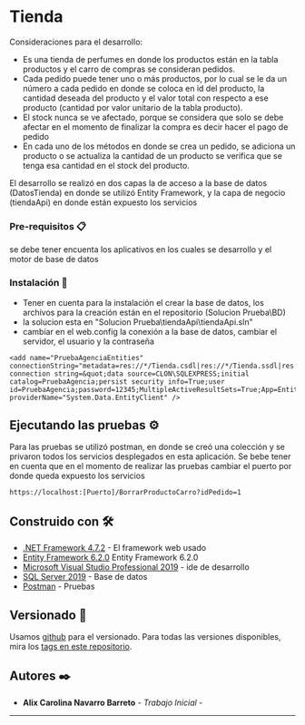 # Tienda

Consideraciones para el desarrollo:

* Es una tienda de perfumes en donde los productos están en la tabla productos y el carro de compras se consideran pedidos.
* Cada pedido puede tener uno o más productos, por lo cual se le da un número a cada pedido en donde se coloca en id del producto, la cantidad deseada   del producto y el valor total con respecto a ese producto (cantidad por valor unitario de la tabla producto).
* El stock nunca se ve afectado, porque se considera que solo se debe afectar en el momento de finalizar la compra es decir hacer el pago de pedido
* En cada uno de los métodos en donde se crea un pedido, se adiciona un producto o se actualiza la cantidad de un producto se verifica que se tenga esa cantidad en el stock del producto.

El desarrollo se realizó en dos capas la de acceso a la base de datos (DatosTienda) en donde se utilizó Entity Framework, y la capa de negocio (tiendaApi) en donde están expuesto los servicios 


### Pre-requisitos 📋

se debe tener encuenta los aplicativos en los cuales se desarrollo y el motor de base de datos



### Instalación 🔧

* Tener en cuenta para la instalación el crear la base de datos, los archivos para la creación están en el repositorio (Solucion Prueba\BD)
* la solucion esta en "Solucion Prueba\tiendaApi\tiendaApi.sln"
* cambiar  en el web.config  la conexión a la base de datos,  cambiar el servidor, el usuario y  la contraseña 


```
<add name="PruebaAgenciaEntities" connectionString="metadata=res://*/Tienda.csdl|res://*/Tienda.ssdl|res://*/Tienda.msl;provider=System.Data.SqlClient;provider connection string=&quot;data source=CLON\SQLEXPRESS;initial catalog=PruebaAgencia;persist security info=True;user id=PruebaAgencia;password=12345;MultipleActiveResultSets=True;App=EntityFramework&quot;" providerName="System.Data.EntityClient" />

```



## Ejecutando las pruebas ⚙️

Para las pruebas se utilizó postman, en donde se creó una colección y se privaron todos los servicios desplegados en esta aplicación.
Se bebe tener en cuenta que en el momento de realizar las pruebas cambiar el puerto por donde queda expuesto los servicios 

```
https://localhost:[Puerto]/BorrarProductoCarro?idPedido=1
```



## Construido con 🛠️


* [.NET Framework 4.7.2](https://dotnet.microsoft.com/en-us/download/dotnet-framework/net472) - El framework web usado
* [Entity Framework 6.2.0](https://www.nuget.org/packages/EntityFramework/6.2.0) Entity Framework 6.2.0
* [Microsoft Visual Studio Professional 2019](https://visualstudio.microsoft.com/es/vs/) - ide de desarrollo
* [SQL Server 2019](https://www.microsoft.com/es-es/sql-server/sql-server-downloads) - Base de datos 
* [Postman](https://www.postman.com/) - Pruebas 


## Versionado 📌

Usamos [github](https://github.com/) para el versionado. Para todas las versiones disponibles, mira los [tags en este repositorio](https://github.com/tu/proyecto/tags).

## Autores ✒️


* **Alix Carolina Navarro Barreto** - *Trabajo Inicial* - 




---

